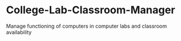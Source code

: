 # College-Lab-Classroom-Manager
Manage functioning of computers in computer labs and classroom availability
